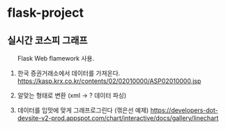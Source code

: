 # flask-project
<H2> 실시간 코스피 그래프 </H2> 

<ul>Flask Web flamework 사용.</ul>

1. 한국 증권거래소에서 데이터를 가져온다.
https://kasp.krx.co.kr/contents/02/02010000/ASP02010000.jsp

2. 알맞는 형태로 변환 (xml -> ? 데이터 파싱)

3. 데이터를 입맛에 맞게 그래프로그린다 (꺾은선 예제)
https://developers-dot-devsite-v2-prod.appspot.com/chart/interactive/docs/gallery/linechart
